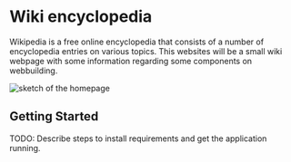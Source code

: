# Wiki encyclopedia
Wikipedia is a free online encyclopedia that consists of a number of encyclopedia entries on various topics.
This websites will be a small wiki webpage with some information regarding some components on webbuilding.  

![sketch of the homepage](/../encyclopdia/images/image1.jpg)

## Getting Started

TODO: Describe steps to install requirements and get the application running.
